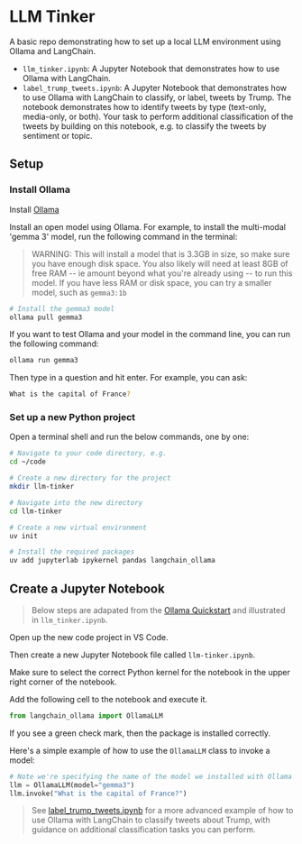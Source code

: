 # LLM Tinker

A basic repo demonstrating how to set up a local LLM environment using Ollama and LangChain.

- `llm_tinker.ipynb`: A Jupyter Notebook that demonstrates how to use Ollama with LangChain.
- `label_trump_tweets.ipynb`: A Jupyter Notebook that demonstrates how to use Ollama with LangChain to classify, or label, tweets by Trump. The notebook demonstrates how to identify tweets by type (text-only, media-only, or both). Your task to perform additional classification of the tweets by building on this notebook, e.g. to classify the tweets by sentiment or topic.

## Setup

### Install Ollama

Install [Ollama](https://github.com/ollama/ollama?tab=readme-ov-file#ollama)

Install an open model using Ollama. For example, to install the
multi-modal 'gemma 3' model, run the following command in the terminal:

> WARNING: This will install a model that is 3.3GB in size, so make sure you have enough disk space.
> You also likely will need at least 8GB of free RAM -- ie amount beyond what you're already using
> -- to run this model. If
> you have less RAM or disk space, you can try a smaller model, such as `gemma3:1b`

```bash
# Install the gemma3 model
ollama pull gemma3
```

If you want to test Ollama and your model in the command line,
you can run the following command:

```bash
ollama run gemma3
```

Then type in a question and hit enter. For example, you can ask:

```bash
What is the capital of France?
```

### Set up a new Python project

Open a terminal shell and run the below commands, one by one:

```bash
# Navigate to your code directory, e.g.
cd ~/code

# Create a new directory for the project
mkdir llm-tinker

# Navigate into the new directory
cd llm-tinker

# Create a new virtual environment
uv init

# Install the required packages
uv add jupyterlab ipykernel pandas langchain_ollama
```

## Create a Jupyter Notebook

> Below steps are adapated from the [Ollama Quickstart](https://python.langchain.com/docs/how_to/local_llms/#quickstart) and illustrated in `llm_tinker.ipynb`.

Open up the new code project in VS Code.

Then create a new Jupyter Notebook file called `llm-tinker.ipynb`.

Make sure to select the correct Python kernel for the notebook in the upper right corner of the notebook.

Add the following cell to the notebook and execute it.

```python
from langchain_ollama import OllamaLLM
```

If you see a green check mark, then the package is installed correctly.

Here's a simple example of how to use the `OllamaLLM` class to invoke a model:

```python
# Note we're specifying the name of the model we installed with Ollama
llm = OllamaLLM(model="gemma3")
llm.invoke("What is the capital of France?")
```

> See [label_trump_tweets.ipynb](label_trump_tweets.ipynb) for a more advanced example of how to use Ollama with LangChain to classify tweets about Trump, with guidance on additional classification tasks you can perform.

